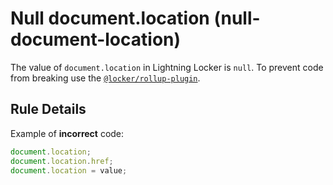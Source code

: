 # Null document.location (null-document-location)

The value of `document.location` in Lightning Locker is `null`. To prevent
code from breaking use the [`@locker/rollup-plugin`].

## Rule Details

Example of **incorrect** code:

```js
document.location;
document.location.href;
document.location = value;
```

[`@locker/rollup-plugin`]: https://www.npmjs.com/package/@locker/rollup-plugin
